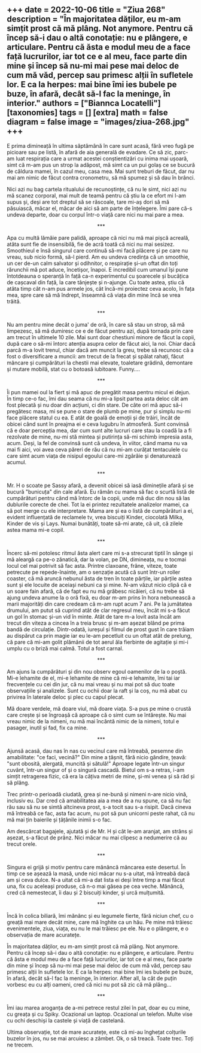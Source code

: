 
+++
date = 2022-10-06
title = "Ziua 268"
description = "În majoritatea dăților, eu m-am simțit prost că mă plâng. Not anymore. Pentru că încep să-i dau o altă conotație: nu e plângere, e articulare. Pentru că ăsta e modul meu de a face față lucrurilor, iar tot ce e al meu, face parte din mine și încep să nu-mi mai pese mai deloc de cum mă văd, percep sau primesc alții în sufletele lor. E ca la herpes: mai bine îmi ies bubele pe buze, în afară, decât să-l fac la meninge, în interior."
authors = ["Biannca Locatelli"]
[taxonomies]
tags = []
[extra]
math = false
diagram = false
image = "images/ziua-268.jpg"
+++
---

E prima dimineață în ultima săptămână în care sunt acasă, fără vreo fugă pe picioare sau pe listă, în afară de aia generală de evadare. Ce să zic, parc-am luat respirația care a urmat acestei conștientizări cu inima mai ușoară, simt că m-am pus un strop la adăpost, mă simt ca un pui golaș ce se bucură de căldura mamei, în cazul meu, casa mea. Mai sunt treburi de făcut, dar nu mai am nimic de făcut contra cronometru, să mă spumez și să dau în brânci.

Nici azi nu bag cartela ritualului de recunoștințe, că nu le simt, nici azi nu mă scanez corporal, mai mult de teamă pentru că știu la ce efort mi l-am supus și, deși are tot dreptul să se răscoale, tare mi-aș dori să mă păsuiască, măcar el, măcar de aici să am parte de înțelegere. Îmi pare că-s undeva departe, doar cu corpul într-o viață care nici nu mai pare a mea.

<p style="text-align: center;">***</p>

Apa cu multă lămâie pare palidă, aproape că nici nu mă mai pișcă acreală, atâta sunt fie de insensibilă, fie de acră toată că nici nu mai sesizez. Smoothieul e însă singurul care continuă să-mi facă plăcere și pe care nu vreau, sub nicio formă, să-l pierd. Am eu undeva credința că un smoothie, un cer de-un calm salvator și odihnitor, o respirație și-un oftat din toți rărunchii mă pot aduce, încetișor, înapoi. E incredibil cum umanul își pune întotdeauna o speranță în față ca-n experimentul cu șoarecele și bucățica de cașcaval din față, la care tânjește și n-ajunge. Cu toate astea, știu că atâta timp cât n-am pus armele jos, cât încă-mi proiectez ceva acolo, în fața mea, spre care să mă îndrept, înseamnă că viața din mine încă se vrea trăită.

<p style="text-align: center;">***</p>

Nu am pentru mine decât o juma' de oră, în care să stau un strop, să mă limpezesc, să mă dumiresc ce e de făcut pentru azi, după tornada prin care am trecut în ultimele 10 zile. Mai sunt doar chestiuni minore de făcut la copii, după care o să-mi întorc atenția asupra celor de făcut aici, la noi. Chiar dacă parcă m-a lovit trenul, chiar dacă am muncit la greu, trebe să recunosc că a fost o diversificare a muncii: am trecut de la frecat și spălat rahați, făcut mâncare și cumpărături la chestii mai elevate, toaletare grădină, demontare și mutare mobilă, stat cu o botoasă iubitoare. Funny….

<p style="text-align: center;">***</p>

Îi pun mamei oul la fiert și mă apuc de pregătit masa pentru micul ei dejun. În timp ce-o fac, îmi dau seama că nu mi-a lipsit partea asta deloc cât am fost plecată și nu doar din acțiuni, ci din stare. De câte ori mă apuc să-i pregătesc masa, mi se pune o stare de plumb pe mine, pur și simplu nu-mi face plăcere statul cu ea. E atât de goală de emoții și de trăiri, încât de obicei când sunt în preajma ei e ceva lugubru în atmosferă. Sunt convinsă că e doar percepția mea, dar cum sunt alte lucruri care stau la coadă la a fi rezolvate de mine, nu-mi stă mintea și putirința să-mi schimb impresia asta, acum. Deși, la fel de convinsă sunt că undeva, în viitor, când mama nu va mai fi aici, voi avea ceva păreri de rău că nu mi-am curățat tentaculele cu care simt acum viața de nisipul egoului care-mi zgârâie și denaturează acumul.

<p style="text-align: center;">***</p>

Mr. H o scoate pe Sassy afară, a devenit obicei să iasă diminețile afară și se bucură "bunicuța" din cale afară. Eu rămân cu mama să fac o scurtă listă de cumpărături pentru când mă întorc de la copii, unde mă duc din nou să las dublurile corecte de chei. Tot la ei printez rezultatele analizelor mamei, ca să pot merge cu ele interpretare. Mama are și ea o listă de cumpărături a ei, evident influențată de reclamele tv, vrea biscuiți Kinder, ciocolată Milka, Kinder de vis și Lays. Numai bunătăți, toate să-mi arate, că uit, că zilele astea mama mi-e copil.

<p style="text-align: center;">***</p>

Încerc să-mi potolesc ritmul ăsta alert care mi s-a strecurat tiptil în sânge și mă aleargă ca pe-o zănatică, dar la volan, pe DN, dimineața, nu e tocmai locul cel mai potrivit să fac asta. Printre claxoane, frâne, viteze, toate petrecute pe repede-înainte, am o senzație acută că sunt într-un roller coaster, că mă aruncă nebunul ăsta de tren în toate părțile, iar părțile astea sunt și ele locuite de aceiași nebuni ca și mine. N-am văzut nicio clipă că e un soare fain afară, că de fapt eu nu mă grăbesc nicăieri, că nu trebe să ajung undeva anume la o oră fixă, eu doar m-am prins în hora nebunească a marii majorități din care credeam că m-am rupt acum 7 ani. Pe la jumătatea drumului, am putut să cuprind atât de clar regresul meu, încât mi s-a făcut un gol în stomac și-un vid în minte. Atât de tare m-a lovit asta încât am trecut din viteza a cincea în a treia brusc și m-am așezat blând pe prima bandă de circulație. Dintr-odată, iureșul și filmul de prost gust în care trăiam au dispărut ca prin magie iar eu le-am pecetluit cu un oftat atât de prelung, că pare că mi-am golit plămânii de tot aerul ăla fierbinte de agitație și mi-i umplu cu o briză mai calmă. Totul a fost carnal.

<p style="text-align: center;">***</p>

Am ajuns la cumpărături și din nou observ egoul oamenilor de la o poștă. Mi-e lehamite de el, mi-e lehamite de mine că mi-e lehamite, îmi tai iar frecvențele cu cei din jur, că nu mai vreau și nu mai pot să duc toate observațiile și analizele. Sunt cu ochii doar la raft și la coș, nu mă abat cu privirea în laterale deloc și plec cu capul plecat.

Mă doare verdele, mă doare viul, mă doare viața. S-a pus pe mine o crustă care crește și se îngroașă că aproape că o simt cum se întărește. Nu mai vreau nimic de la nimeni, nu mă mai încântă nimic de la nimeni, totul e pasager, inutil și fad, fix ca mine.

<p style="text-align: center;">***</p>

Ajunsă acasă, dau nas în nas cu vecinul care mă întreabă, pesemne din amabilitate: "ce faci, vecină?" Din mine a țâșnit, fără nicio gândire, țeavă: "sunt obosită, alergată, muncită și sătulă!" Aproape legate într-un singur cuvânt, într-un singur of și o singură cascadă. Bietul om s-a retras, i-am simțit retragerea fizic, că era la câțiva metri de mine, și-mi venea și să râd și să plâng.

Trec printr-o perioadă ciudată, grea și ne-bună și nimeni n-are nicio vină, inclusiv eu. Dar cred că amabilitatea aia a mea de a nu spune, ca să nu fac rău sau să nu se simtă altcineva prost, s-a tocit sau s-a risipit. Dacă cineva mă întreabă ce fac, asta fac acum, nu pot să pun unicorni peste rahat, că nu mă mai țin baierile și țâțânile inimii s-o fac.

Am descărcat bagajele, ajutată și de Mr. H și cât le-am aranjat, am strâns și așezat, s-a făcut de prânz. Nici măcar nu mai clipesc a nedumerire că au trecut orele.

<p style="text-align: center;">***</p>

Singura ei grijă și motiv pentru care mănâncă mâncarea este desertul. În timp ce se așează la masă, unde nici măcar nu s-a uitat, mă întreabă dacă am și ceva dulce. N-a uitat că mi-a dat lista ei deși între timp a mai făcut una, fix cu aceleași produse, că n-o mai găsea pe cea veche. Mănâncă, cred că nemestecat, îi dau și 2 biscuiți kinder, și urcă mulțumită.

<p style="text-align: center;">***</p>

Încă în colica biliară, îmi mănânc și eu legumele fierte, fără niciun chef, cu o greață mai mare decât mine, care mă înghite ca un hău. Pe mine mă trăiesc evenimentele, ziua, viața, eu nu le mai trăiesc pe ele. Nu e o plângere, e o observația de mare acuratețe.

În majoritatea dăților, eu m-am simțit prost că mă plâng. Not anymore. Pentru că încep să-i dau o altă conotație: nu e plângere, e articulare. Pentru că ăsta e modul meu de a face față lucrurilor, iar tot ce e al meu, face parte din mine și încep să nu-mi mai pese mai deloc de cum mă văd, percep sau primesc alții în sufletele lor. E ca la herpes: mai bine îmi ies bubele pe buze, în afară, decât să-l fac la meninge, în interior. After all, la cât de puțin vorbesc eu cu alți oameni, cred că nici nu pot să zic că mă plâng…

<p style="text-align: center;">***</p>

Îmi iau marea aroganța de a-mi petrece restul zilei în pat, doar eu cu mine, cu greața și cu Spiky. Ocazional un laptop. Ocazional un telefon. Multe vise cu ochi deschiși la castele și viață de castelană.

Ultima observație, tot de mare acuratețe, este că mi-au înghețat colțurile buzelor în jos, nu se mai arcuiesc a zâmbet. Ok, o să treacă. Toate trec. Toți ne trecem.
